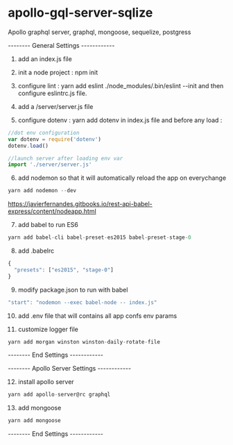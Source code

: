 # apollo-gql-server-sqlize
Apollo graphql server, graphql, mongoose, sequelize, postgress

-------- General Settings ------------

1. add an index.js file

2. init a node project :
npm init

3. configure lint :
yarn add eslint
./node_modules/.bin/eslint --init
and then configure eslintrc.js file.

4. add a /server/server.js file

5. configure dotenv :
yarn add dotenv
in index.js file and before any load :

```js
//dot env configuration
var dotenv = require('dotenv')
dotenv.load()

//launch server after loading env var
import './server/server.js'
```

6. add nodemon so that it will automatically reload the app on everychange
```js
yarn add nodemon --dev
```
https://javierfernandes.gitbooks.io/rest-api-babel-express/content/nodeapp.html


7. add babel to run ES6
```js
yarn add babel-cli babel-preset-es2015 babel-preset-stage-0
```

8. add  .babelrc
```js
{
  "presets": ["es2015", "stage-0"]
}
```

9. modify package.json to run with babel
```js
"start": "nodemon --exec babel-node -- index.js"
```

10. add .env file that will contains all app confs env params

11. customize logger file
```js
yarn add morgan winston winston-daily-rotate-file
```

-------- End Settings ------------

-------- Apollo Server Settings ------------

12. install apollo server 
```js
yarn add apollo-server@rc graphql
```

13. add mongoose
```js
yarn add mongoose
```


-------- End Settings ------------

